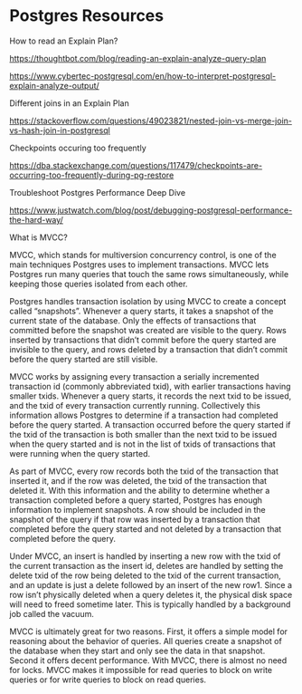 # Postgres Resources


How to read an Explain Plan?

https://thoughtbot.com/blog/reading-an-explain-analyze-query-plan

https://www.cybertec-postgresql.com/en/how-to-interpret-postgresql-explain-analyze-output/

Different joins in an Explain Plan

https://stackoverflow.com/questions/49023821/nested-join-vs-merge-join-vs-hash-join-in-postgresql

Checkpoints occuring too frequently

https://dba.stackexchange.com/questions/117479/checkpoints-are-occurring-too-frequently-during-pg-restore

Troubleshoot Postgres Performance Deep Dive

https://www.justwatch.com/blog/post/debugging-postgresql-performance-the-hard-way/

What is MVCC?

MVCC, which stands for multiversion concurrency control, is one of the main techniques Postgres uses to implement transactions. MVCC lets Postgres run many queries that touch the same rows simultaneously, while keeping those queries isolated from each other.

Postgres handles transaction isolation by using MVCC to create a concept called “snapshots”. Whenever a query starts, it takes a snapshot of the current state of the database. Only the effects of transactions that committed before the snapshot was created are visible to the query. Rows inserted by transactions that didn’t commit before the query started are invisible to the query, and rows deleted by a transaction that didn’t commit before the query started are still visible.

MVCC works by assigning every transaction a serially incremented transaction id (commonly abbreviated txid), with earlier transactions having smaller txids. Whenever a query starts, it records the next txid to be issued, and the txid of every transaction currently running. Collectively this information allows Postgres to determine if a transaction had completed before the query started. A transaction occurred before the query started if the txid of the transaction is both smaller than the next txid to be issued when the query started and is not in the list of txids of transactions that were running when the query started.

As part of MVCC, every row records both the txid of the transaction that inserted it, and if the row was deleted, the txid of the transaction that deleted it. With this information and the ability to determine whether a transaction completed before a query started, Postgres has enough information to implement snapshots. A row should be included in the snapshot of the query if that row was inserted by a transaction that completed before the query started and not deleted by a transaction that completed before the query.

Under MVCC, an insert is handled by inserting a new row with the txid of the current transaction as the insert id, deletes are handled by setting the delete txid of the row being deleted to the txid of the current transaction, and an update is just a delete followed by an insert of the new row1. Since a row isn’t physically deleted when a query deletes it, the physical disk space will need to freed sometime later. This is typically handled by a background job called the vacuum.

MVCC is ultimately great for two reasons. First, it offers a simple model for reasoning about the behavior of queries. All queries create a snapshot of the database when they start and only see the data in that snapshot. Second it offers decent performance. With MVCC, there is almost no need for locks. MVCC makes it impossible for read queries to block on write queries or for write queries to block on read queries.
